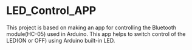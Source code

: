 # LED_Control_APP
This project is based on making an app for controlling the Bluetooth module(HC-05) used in Arduino. This app helps to switch control of the LED(ON or OFF) using Arduino built-in LED.
